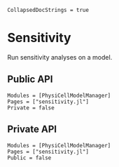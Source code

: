 ```@meta
CollapsedDocStrings = true
```

# Sensitivity

Run sensitivity analyses on a model.

## Public API
```@autodocs
Modules = [PhysiCellModelManager]
Pages = ["sensitivity.jl"]
Private = false
```

## Private API
```@autodocs
Modules = [PhysiCellModelManager]
Pages = ["sensitivity.jl"]
Public = false
```
